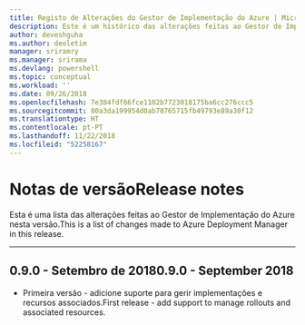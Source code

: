 ```yaml
---
title: Registo de Alterações do Gestor de Implementação do Azure | Microsoft Docs
description: Este é um histórico das alterações feitas ao Gestor de Implementação do Azure na versão mais recente.
author: deveshguha
ms.author: deoletim
manager: sriramry
ms.manager: srirama
ms.devlang: powershell
ms.topic: conceptual
ms.workload: ''
ms.date: 09/26/2018
ms.openlocfilehash: 7e384fdf66fce1102b7723018175ba6cc276ccc5
ms.sourcegitcommit: 80a3da199954d0ab78765715fb49793e89a30f12
ms.translationtype: HT
ms.contentlocale: pt-PT
ms.lasthandoff: 11/22/2018
ms.locfileid: "52258167"
---
```

# <a name="release-notes"></a><span data-ttu-id="e5f94-103">Notas de versão</span><span class="sxs-lookup"><span data-stu-id="e5f94-103">Release notes</span></span>

<span data-ttu-id="e5f94-104">Esta é uma lista das alterações feitas ao Gestor de Implementação do Azure nesta versão.</span><span class="sxs-lookup"><span data-stu-id="e5f94-104">This is a list of changes made to Azure Deployment Manager in this release.</span></span>

---
## <a name="090---september-2018"></a><span data-ttu-id="e5f94-105">0.9.0 - Setembro de 2018</span><span class="sxs-lookup"><span data-stu-id="e5f94-105">0.9.0 - September 2018</span></span>
* <span data-ttu-id="e5f94-106">Primeira versão - adicione suporte para gerir implementações e recursos associados.</span><span class="sxs-lookup"><span data-stu-id="e5f94-106">First release - add support to manage rollouts and associated resources.</span></span>